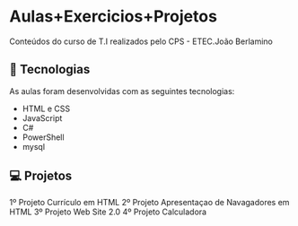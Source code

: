 # Aulas+Exercicios+Projetos
 Conteúdos do curso de T.I realizados pelo CPS - ETEC.João Berlamino

## 🚀 Tecnologias

As aulas foram desenvolvidas com as seguintes tecnologias:

- HTML e CSS
- JavaScript
- C#
- PowerShell
- mysql

## 💻 Projetos

1º Projeto Currículo em HTML
2º Projeto Apresentaçao de Navagadores em HTML
3º Projeto Web Site 2.0 
4º Projeto Calculadora
